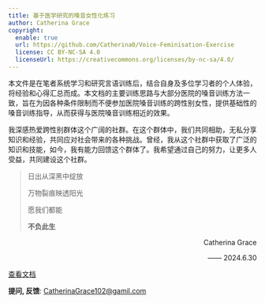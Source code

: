 ```yaml
---
title: 基于医学研究的嗓音女性化练习
author: Catherina Grace
copyright:
  enable: true
  url: https://github.com/Catherina0/Voice-Feminisation-Exercise
  license: CC BY-NC-SA 4.0
  licenseUrl: https://creativecommons.org/licenses/by-nc-sa/4.0/
---
```


本文件是在笔者系统学习和研究言语训练后，结合自身及多位学习者的个人体验，将经验和心得汇总而成。本文档的主要训练思路与大部分医院的嗓音训练方法一致，旨在为因各种条件限制而不便参加医院嗓音训练的跨性别女性，提供基础性的嗓音训练指导，从而获得与医院嗓音训练相近的效果。

我深感热爱跨性别群体这个广阔的社群。在这个群体中，我们共同相助，无私分享知识和经验，共同应对社会带来的各种挑战。曾经，我从这个社群中获取了广泛的知识和技能，如今，我有能力回馈这个群体了。我希望通过自己的努力，让更多人受益，共同建设这个社群。

> 日出从深黑中绽放
>
> 万物裂痕映透阳光
>
> 愿我们都能
>
> **不负此生**

<p align="right">Catherina Grace</p>
<p align="right">—— 2024.6.30</p>

[查看文档](./嗓音女性化练习.md)

**提问, 反馈**: <CatherinaGrace102@gamil.com>